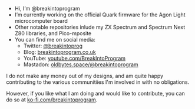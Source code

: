 - Hi, I’m @breakintoprogram
- I’m currently working on the official Quark firmware for the Agon Light microcomputer board
- Other notable repositories inlude my ZX Spectrum and Spectrum Next Z80 libraries, and Pico-mposite
- You can find me on social media:
  - Twitter: [@breakintoprog](https://twitter.com/breakintoprog)
  - Blog: [breakintoprogram.co.uk](http://www.breakintoprogram.co.uk)
  - YouTube: [youtube.com/BreakIntoProgram](https://www.youtube.com/BreakIntoProgram)
  - Mastadon: [oldbytes.space/@breakintoprogram](https://oldbytes.space/@breakintoprogram)

I do not make any money out of my designs, and am quite happy contributing to the various communitiies I'm involved in with no obligations.

However, if you like what I am doing and would like to contribute, you can do so at [ko-fi.com/breakintoprogram](https://ko-fi.com/breakintoprogram).

<!---
breakintoprogram/breakintoprogram is a ✨ special ✨ repository because its `README.md` (this file) appears on your GitHub profile.
You can click the Preview link to take a look at your changes.
--->
